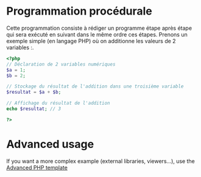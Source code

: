 # Programmation procédurale

Cette programmation consiste à rédiger un programme étape après étape qui sera exécuté en suivant dans le même ordre ces étapes.
Prenons un exemple simple (en langage PHP) où on additionne les valeurs de 2 variables :.

```php runnable
<?php
// Déclaration de 2 variables numériques
$a = 1;
$b = 2;

// Stockage du résultat de l'addition dans une troisième variable
$resultat = $a + $b;

// Affichage du résultat de l'addition
echo $resultat;	// 3

?>
```

# Advanced usage

If you want a more complex example (external libraries, viewers...), use the [Advanced PHP template](https://tech.io/select-repo/574)
